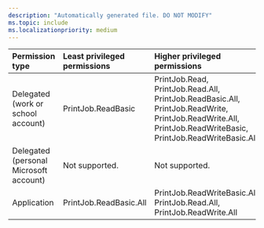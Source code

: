 ```yaml
---
description: "Automatically generated file. DO NOT MODIFY"
ms.topic: include
ms.localizationpriority: medium
---
```


|Permission type|Least privileged permissions|Higher privileged permissions|
|:---|:---|:---|
|Delegated (work or school account)|PrintJob.ReadBasic|PrintJob.Read, PrintJob.Read.All, PrintJob.ReadBasic.All, PrintJob.ReadWrite, PrintJob.ReadWrite.All, PrintJob.ReadWriteBasic, PrintJob.ReadWriteBasic.All|
|Delegated (personal Microsoft account)|Not supported.|Not supported.|
|Application|PrintJob.ReadBasic.All|PrintJob.ReadWriteBasic.All, PrintJob.Read.All, PrintJob.ReadWrite.All|

